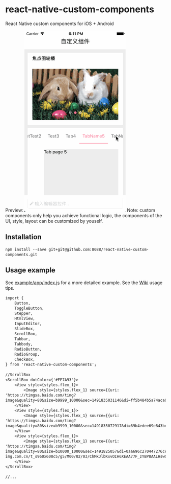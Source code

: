 # react-native-custom-components
React Native custom components for iOS + Android 

Preview:
![components preview](https://github.com/8088/react-native-custom-components/blob/master/example/component_preview.gif)
Note: custom components only help you achieve functional logic, the components of the UI, style, layout can be customized by youself.

## Installation
```
npm install --save git+git@github.com:8088/react-native-custom-components.git
```

## Usage example

See [example/app/index.js](https://github.com/8088/react-native-custom-components/blob/master/example/app/index.js) for a more detailed example.
See the [Wiki](https://github.com/8088/react-native-custom-components/wiki) usage tips.
```
import {
    Button,
    ToggleButton,
    Stepper,
    HtmlView,
    InputEditor,
    SlideBox,
    ScrollBox,
    Tabbar,
    Tabbody,
    RadioButton,
    RadioGroup,
    CheckBox,
} from 'react-native-custom-components';

//ScrollBox
<ScrollBox dotColor={'#FE7A93'}>
    <View style={styles.flex_1}>
        <Image style={styles.flex_1} source={{uri: 'https://timgsa.baidu.com/timg?image&quality=80&size=b9999_10000&sec=1491835031146&di=ff5b484b5a74aca015da29f2a7d71733&imgtype=0&src=http%3A%2F%2Fa4.att.hudong.com%2F38%2F47%2F19300001391844134804474917734_950.png'}}/>
    </View>
    <View style={styles.flex_1}>
        <Image style={styles.flex_1} source={{uri: 'https://timgsa.baidu.com/timg?image&quality=80&size=b9999_10000&sec=1491835072917&di=69b4edee69e843bea7d8c3ee579dc71c&imgtype=0&src=http%3A%2F%2Ftupian.enterdesk.com%2F2012%2F0423%2F74%2F4.jpg'}}/>
    </View>
    <View style={styles.flex_1}>
        <Image style={styles.flex_1} source={{uri: 'https://timgsa.baidu.com/timg?image&quality=80&size=b10000_10000&sec=1491825057&di=0aa696c270447276cefe85cd8e4a55b9&src=http://desk.fd.zol-img.com.cn/t_s960x600c5/g5/M00/02/03/ChMkJlbKxvOIH6XEAA77F_zYBP8AALHswG2SeoADvsv762.jpg'}}/>
    </View>
</ScrollBox>

//...

```

